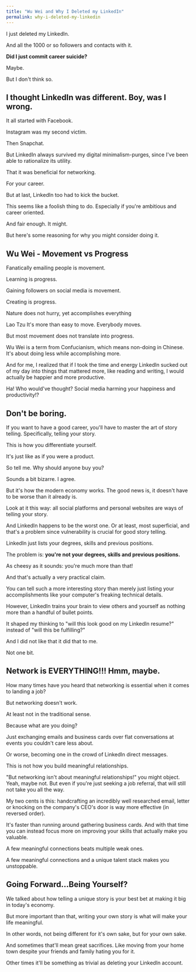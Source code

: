 ```yaml
---
title: "Wu Wei and Why I Deleted my LinkedIn"
permalink: why-i-deleted-my-linkedin
---
```

I just deleted my LinkedIn.

And all the 1000 or so followers and contacts with it.

**Did I just commit career suicide?**

Maybe.

But I don't think so.

## I thought LinkedIn was different. Boy, was I wrong.
It all started with Facebook.

Instagram was my second victim.

Then Snapchat.

But LinkedIn always survived my digital minimalism-purges, since I've been able to rationalize its utility.

That it was beneficial for networking.

For your career.

But at last, LinkedIn too had to kick the bucket.

This seems like a foolish thing to do. Especially if you're ambitious and career oriented.

And fair enough. It might.

But here's some reasoning for why you might consider doing it.

## Wu Wei - Movement vs Progress
Fanatically emailing people is movement.

Learning is progress.

Gaining followers on social media is movement.

Creating is progress.

Nature does not hurry, yet accomplishes everything

Lao Tzu
It's more than easy to move. Everybody moves.

But most movement does not translate into progress.

Wu Wei is a term from Confucianism, which means non-doing in Chinese. It's about doing less while accomplishing more.

And for me, I realized that if I took the time and energy LinkedIn sucked out of my day into things that mattered more, like reading and writing, I would actually be happier and more productive.

Ha! Who would've thought? Social media harming your happiness and productivity!?

## Don't be boring.
If you want to have a good career, you'll have to master the art of story telling. Specifically, telling your story.

This is how you differentiate yourself.

It's just like as if you were a product.

So tell me. Why should anyone buy you?

Sounds a bit bizarre. I agree.

But it's how the modern economy works. The good news is, it doesn't have to be worse than it already is.

Look at it this way: all social platforms and personal websites are ways of telling your story.

And LinkedIn happens to be the worst one. Or at least, most superficial, and that's a problem since vulnerability is crucial for good story telling.

LinkedIn just lists your degrees, skills and previous positions.

The problem is: **you're not your degrees, skills and previous positions.**

As cheesy as it sounds: you're much more than that!

And that's actually a very practical claim.

You can tell such a more interesting story than merely just listing your accomplishments like your computer's freaking technical details.

However, LinkedIn trains your brain to view others and yourself as nothing more than a handful of bullet points.

It shaped my thinking to "will this look good on my LinkedIn resume?" instead of "will this be fulfilling?"

And I did not like that it did that to me.

Not one bit.

## Network is EVERYTHING!!! Hmm, maybe.
How many times have you heard that networking is essential when it comes to landing a job?

But networking doesn't work.

At least not in the traditional sense.

Because what are you doing?

Just exchanging emails and business cards over flat conversations at events you couldn't care less about.

Or worse, becoming one in the crowd of LinkedIn direct messages.

This is not how you build meaningful relationships.

"But networking isn't about meaningful relationships!" you might object. Yeah, maybe not. But even if you're just seeking a job referral, that will still not take you all the way.

My two cents is this: handcrafting an incredibly well researched email, letter or knocking on the company's CEO's door is way more effective (in reversed order).

It's faster than running around gathering business cards. And with that time you can instead focus more on improving your skills that actually make you valuable.

A few meaningful connections beats multiple weak ones.

A few meaningful connections and a unique talent stack makes you unstoppable.

## Going Forward...Being Yourself?
We talked about how telling a unique story is your best bet at making it big in today's economy.

But more important than that, writing your own story is what will make your life meaningful.

In other words, not being different for it's own sake, but for your own sake.

And sometimes that'll mean great sacrifices. Like moving from your home town despite your friends and family hating you for it.

Other times it'll be something as trivial as deleting your LinkedIn account.